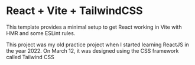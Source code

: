 # React + Vite + TailwindCSS

This template provides a minimal setup to get React working in Vite with HMR and some ESLint rules.

This project was my old practice project when I started learning ReactJS in the year 2022. On March 12, it was designed using the CSS framework called Tailwind CSS
